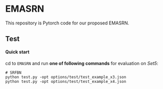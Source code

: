 # EMASRN
This repository is Pytorch code for our proposed EMASRN.

## Test

#### Quick start

cd to `EMASRN` and run **one of following commands** for evaluation on *Set5*:

   ```shell
   # SRFBN
   python test.py -opt options/test/test_example_x3.json
   python test.py -opt options/test/test_example_x4.json
